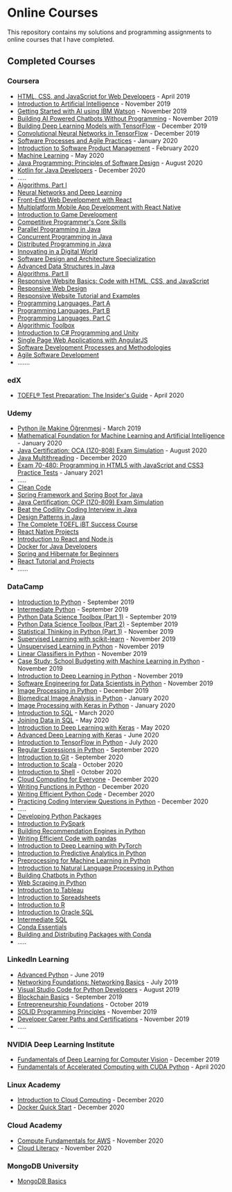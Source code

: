 # Online Courses

This repository contains my solutions and programming assignments to online courses that I have completed.

## Completed Courses

### Coursera

- [HTML, CSS, and JavaScript for Web Developers](https://www.coursera.org/learn/html-css-javascript-for-web-developers) - April 2019
- [Introduction to Artificial Intelligence](https://www.coursera.org/learn/introduction-to-ai) - November 2019
- [Getting Started with AI using IBM Watson](https://www.coursera.org/learn/ai-with-ibm-watson) - November 2019
- [Building AI Powered Chatbots Without Programming](https://www.coursera.org/learn/building-ai-powered-chatbots) - November 2019
- [Building Deep Learning Models with TensorFlow](https://www.coursera.org/learn/building-deep-learning-models-with-tensorflow) - December 2019
- [Convolutional Neural Networks in TensorFlow](https://www.coursera.org/learn/convolutional-neural-networks-tensorflow) - December 2019
- [Software Processes and Agile Practices](https://www.coursera.org/learn/software-processes-and-agile-practices) - January 2020
- [Introduction to Software Product Management](https://www.coursera.org/learn/introduction-to-software-product-management) - February 2020
- [Machine Learning](https://www.coursera.org/learn/machine-learning) - May 2020
- [Java Programming: Principles of Software Design](https://www.coursera.org/learn/java-programming-design-principles) - August 2020
- [Kotlin for Java Developers](https://www.coursera.org/learn/kotlin-for-java-developers) - December 2020
- .....
- [Algorithms, Part I](https://www.coursera.org/learn/algorithms-part1)
- [Neural Networks and Deep Learning](https://www.coursera.org/learn/neural-networks-deep-learning)
- [Front-End Web Development with React](https://www.coursera.org/learn/front-end-react)
- [Multiplatform Mobile App Development with React Native](https://www.coursera.org/learn/react-native)
- [Introduction to Game Development](https://www.coursera.org/learn/game-development)
- [Competitive Programmer's Core Skills](https://www.coursera.org/learn/competitive-programming-core-skills)
- [Parallel Programming in Java](https://www.coursera.org/learn/parallel-programming-in-java)
- [Concurrent Programming in Java](https://www.coursera.org/learn/concurrent-programming-in-java)
- [Distributed Programming in Java](https://www.coursera.org/learn/distributed-programming-in-java)
- [Innovating in a Digital World](https://www.coursera.org/learn/innovating-digital-world)
- [Software Design and Architecture Specialization](https://www.coursera.org/specializations/software-design-architecture)
- [Advanced Data Structures in Java](https://www.coursera.org/learn/advanced-data-structures)
- [Algorithms, Part II](https://www.coursera.org/learn/algorithms-part2)
- [Responsive Website Basics: Code with HTML, CSS, and JavaScript](https:/www.coursera.org/learn/website-coding)
- [Responsive Web Design](https://www.coursera.org/learn/responsive-web-design)
- [Responsive Website Tutorial and Examples](https://www.coursera.org/learn/responsive-website-examples)
- [Programming Languages, Part A](https://www.coursera.org/learn/programming-languages)
- [Programming Languages, Part B](https://www.coursera.org/learn/programming-languages-part-b)
- [Programming Languages, Part C](https://www.coursera.org/learn/programming-languages-part-c)
- [Algorithmic Toolbox](https://www.coursera.org/learn/algorithmic-toolbox)
- [Introduction to C# Programming and Unity](https://www.coursera.org/learn/introduction-programming-unity)
- [Single Page Web Applications with AngularJS](https://www.coursera.org/learn/single-page-web-apps-with-angularjs)
- [Software Development Processes and Methodologies](https://www.coursera.org/learn/software-processes)
- [Agile Software Development](https://www.coursera.org/learn/agile-software-development)
- .......

### edX

- [TOEFL® Test Preparation: The Insider's Guide](https://www.edx.org/course/toefl-test-preparation-the-insiders-guide) - April 2020

### Udemy

- [Python ile Makine Öğrenmesi](https://www.udemy.com/course/makine-ogrenmesi/) - March 2019
- [Mathematical Foundation for Machine Learning and Artificial Intelligence](https://www.udemy.com/course/mathematical-foundation-for-machine-learning-and-ai/) - January 2020
- [Java Certification: OCA (1Z0-808) Exam Simulation](https://www.udemy.com/course/java-oca/) - August 2020
- [Java Multithreading](https://www.udemy.com/course/java-multithreading/) - December 2020
- [Exam 70-480: Programming in HTML5 with JavaScript and CSS3 Practice Tests](https://www.udemy.com/course/70-480-programming-in-html5-with-js-css3-practice-tests-n/) - January 2021
- .....
- [Clean Code](https://www.udemy.com/course/writing-clean-code/)
- [Spring Framework and Spring Boot for Java](https://www.udemy.com/course/java-spring-social-network/)
- [Java Certification: OCP (1Z0-809) Exam Simulation](https://www.udemy.com/course/java-ocp/)
- [Beat the Codility Coding Interview in Java](https://www.udemy.com/course/beat-the-codility-coding-interview-in-java/)
- [Design Patterns in Java](https://www.udemy.com/course/design-patterns-java/)
- [The Complete TOEFL iBT Success Course](https://www.udemy.com/course/the-complete-toefl-ibt-success-course/)
- [React Native Projects](https://www.udemy.com/course/react-native-projects/)
- [Introduction to React and Node.js](https://www.udemy.com/course/learn-reactjs-nodejs/)
- [Docker for Java Developers](https://www.udemy.com/course/docker-for-java-developers/)
- [Spring and Hibernate for Beginners](https://www.udemy.com/course/spring-hibernate-tutorial/)
- [React Tutorial and Projects](https://www.udemy.com/course/react-tutorial-and-projects-course/)
- ......

### DataCamp

- [Introduction to Python](https://www.datacamp.com/courses/introduction-to-python) - September 2019
- [Intermediate Python](https://www.datacamp.com/courses/intermediate-python) - September 2019
- [Python Data Science Toolbox (Part 1)](https://www.datacamp.com/courses/python-data-science-toolbox-part-1) - September 2019
- [Python Data Science Toolbox (Part 2)](https://www.datacamp.com/courses/python-data-science-toolbox-part-2) - September 2019
- [Statistical Thinking in Python (Part 1)](https://www.datacamp.com/courses/statistical-thinking-in-python-part-1) - November 2019
- [Supervised Learning with scikit-learn](https://www.datacamp.com/courses/supervised-learning-with-scikit-learn) - November 2019
- [Unsupervised Learning in Python](https://www.datacamp.com/courses/unsupervised-learning-in-python) - November 2019
- [Linear Classifiers in Python](https://www.datacamp.com/courses/linear-classifiers-in-python) - November 2019
- [Case Study: School Budgeting with Machine Learning in Python](https://www.datacamp.com/courses/case-study-school-budgeting-with-machine-learning-in-python) - November 2019
- [Introduction to Deep Learning in Python](https://www.datacamp.com/courses/introduction-to-deep-learning-in-python) - November 2019
- [Software Engineering for Data Scientists in Python](https://www.datacamp.com/courses/software-engineering-for-data-scientists-in-python) - November 2019
- [Image Processing in Python](https://www.datacamp.com/courses/image-processing-in-python) - December 2019
- [Biomedical Image Analysis in Python](https://www.datacamp.com/courses/biomedical-image-analysis-in-python) - January 2020
- [Image Processing with Keras in Python](https://www.datacamp.com/courses/image-processing-with-keras-in-python) - January 2020
- [Introduction to SQL](https://www.datacamp.com/courses/introduction-to-sql) - March 2020
- [Joining Data in SQL](https://www.datacamp.com/courses/joining-data-in-postgresql) - May 2020
- [Introduction to Deep Learning with Keras](https://www.datacamp.com/courses/introduction-to-deep-learning-with-keras) - May 2020
- [Advanced Deep Learning with Keras](https://www.datacamp.com/courses/advanced-deep-learning-with-keras) - June 2020
- [Introduction to TensorFlow in Python](https://www.datacamp.com/courses/introduction-to-tensorflow-in-python) - July 2020
- [Regular Expressions in Python](https://www.datacamp.com/courses/regular-expressions-in-python) - September 2020
- [Introduction to Git](https://www.datacamp.com/courses/introduction-to-git) - September 2020
- [Introduction to Scala](https://www.datacamp.com/courses/introduction-to-scala) - October 2020
- [Introduction to Shell](https://www.datacamp.com/courses/introduction-to-shell) - October 2020
- [Cloud Computing for Everyone](https://www.datacamp.com/courses/cloud-computing-for-everyone) - December 2020
- [Writing Functions in Python](https://www.datacamp.com/courses/writing-functions-in-python) - December 2020
- [Writing Efficient Python Code](https://www.datacamp.com/courses/writing-efficient-python-code) - December 2020
- [Practicing Coding Interview Questions in Python](https://www.datacamp.com/courses/practicing-coding-interview-questions-in-python) - December 2020
- .....
- [Developing Python Packages](https://learn.datacamp.com/courses/developing-python-packages)
- [Introduction to PySpark](https://www.datacamp.com/courses/introduction-to-pyspark)
- [Building Recommendation Engines in Python](https://www.datacamp.com/courses/building-recommendation-engines-in-python)
- [Writing Efficient Code with pandas](https://learn.datacamp.com/courses/writing-efficient-code-with-pandas)
- [Introduction to Deep Learning with PyTorch](https://learn.datacamp.com/courses/introduction-to-deep-learning-with-pytorch)
- [Introduction to Predictive Analytics in Python](https://www.datacamp.com/courses/introduction-to-predictive-analytics-in-python)
- [Preprocessing for Machine Learning in Python](https://www.datacamp.com/courses/preprocessing-for-machine-learning-in-python)
- [Introduction to Natural Language Processing in Python](https://learn.datacamp.com/courses/introduction-to-natural-language-processing-in-python)
- [Building Chatbots in Python](https://learn.datacamp.com/courses/building-chatbots-in-python)
- [Web Scraping in Python](https://learn.datacamp.com/courses/web-scraping-with-python)
- [Introduction to Tableau](https://www.datacamp.com/courses/introduction-to-tableau)
- [Introduction to Spreadsheets](https://www.datacamp.com/courses/introduction-to-spreadsheets)
- [Introduction to R](https://www.datacamp.com/courses/free-introduction-to-r)
- [Introduction to Oracle SQL](https://www.datacamp.com/courses/introduction-to-oracle-sql)
- [Intermediate SQL](https://www.datacamp.com/courses/intermediate-sql)
- [Conda Essentials](https://www.datacamp.com/courses/conda-essentials)
- [Building and Distributing Packages with Conda](https://www.datacamp.com/courses/building-and-distributing-packages-with-conda)
- .....

### LinkedIn Learning

- [Advanced Python](https://www.linkedin.com/learning/advanced-python) - June 2019
- [Networking Foundations: Networking Basics](https://www.linkedin.com/learning/networking-foundations-networking-basics) - July 2019
- [Visual Studio Code for Python Developers](https://www.linkedin.com/learning/visual-studio-code-for-python-developers) - August 2019
- [Blockchain Basics](https://www.linkedin.com/learning/blockchain-basics) - September 2019
- [Entrepreneurship Foundations](https://www.linkedin.com/learning/entrepreneurship-foundations-2) - October 2019
- [SOLID Programming Principles](https://www.linkedin.com/learning/learning-s-o-l-i-d-programming-principles) - November 2019
- [Developer Career Paths and Certifications](https://www.linkedin.com/learning/developer-career-paths-and-certifications) - November 2019
- .....

### NVIDIA Deep Learning Institute

- [Fundamentals of Deep Learning for Computer Vision](https://courses.nvidia.com/courses/course-v1:DLI+C-FX-01+V2/about) - December 2019
- [Fundamentals of Accelerated Computing with CUDA Python](https://courses.nvidia.com/courses/course-v1:DLI+C-AC-02+V1/about) - April 2020

### Linux Academy

- [Introduction to Cloud Computing](https://acloudguru.com/course/introduction-to-cloud-computing) - December 2020
- [Docker Quick Start](https://acloudguru.com/course/docker-quick-start) - December 2020

### Cloud Academy

- [Compute Fundamentals for AWS](https://cloudacademy.com/course/compute-fundamentals-for-aws/) - November 2020
- [Cloud Literacy](https://cloudacademy.com/learning-paths/cloud-literacy-956/) - November 2020

### MongoDB University

- [MongoDB Basics](https://university.mongodb.com/courses/M001/about)
